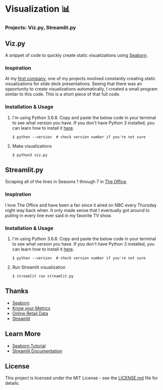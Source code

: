 # Visualization 📊
### Projects: Viz.py, Streamlit.py

## Viz.py
A snippet of code to quickly create static visualizations using [Seaborn](https://seaborn.pydata.org/index.html).

### Inspiration
At my [first company](https://www.boozallen.com/), one of my projects involved constantly creating static visualizations for slide deck presentations. Seeing that there was an opportunity to create visualizations automatically, I created a small program similar to this code. This is a short piece of that full code.

### Installation & Usage
1. I'm using Python 3.6.8. Copy and paste the below code in your terminal to see what version you have. If you don't have Python 3 installed, you can learn how to install it [here](https://realpython.com/installing-python).

    `$ python --version  # check version number if you're not sure`

2. Make visualizations

    `$ python3 viz.py`

   
## Streamlit.py
Scraping all of the lines in Seasons 1 through 7 in [The Office](https://www.officequotes.net/).

### Inspiration
I love The Office and have been a fan since it aired on NBC every Thursday night way back when. It only made sense that I eventually got around to pulling in every line ever said in my favorite TV show.

### Installation & Usage
1. I'm using Python 3.6.8. Copy and paste the below code in your terminal to see what version you have. If you don't have Python 3 installed, you can learn how to install it [here](https://realpython.com/installing-python).

    `$ python --version  # check version number if you're not sure`

2. Run Streamlit visualization

    `$ streamlit run streamlit.py`

## Thanks
* [Seaborn](https://seaborn.pydata.org/index.html)
* [Know your Metrics](https://towardsdatascience.com/data-driven-growth-with-python-part-1-know-your-metrics-812781e66a5b)
* [Online Retail Data](https://www.kaggle.com/vijayuv/onlineretail)
* [Streamlit](https://www.streamlit.io/)

## Learn More
* [Seaborn Tutorial](https://elitedatascience.com/python-seaborn-tutorial)
* [Streamlit Documentation](https://docs.streamlit.io/en/stable/)

## License
This project is licensed under the MIT License - see the [LICENSE.md]() file for details.
